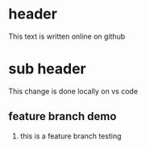 # header
This text is written online on github

# sub header
This change is done locally on vs code


## feature branch demo

1. this is a feature branch testing 